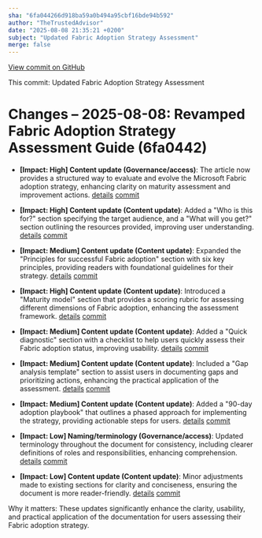 ```yaml
---
sha: "6fa044266d918ba59a0b494a95cbf16bde94b592"
author: "TheTrustedAdvisor"
date: "2025-08-08 21:35:21 +0200"
subject: "Updated Fabric Adoption Strategy Assessment"
merge: false
---
```


[View commit on GitHub](https://github.com/TheTrustedAdvisor/FabricAdoptionFramework/commit/6fa044266d918ba59a0b494a95cbf16bde94b592)

This commit: Updated Fabric Adoption Strategy Assessment

# Changes – 2025-08-08: Revamped Fabric Adoption Strategy Assessment Guide (6fa0442)

- **[Impact: High] Content update (Governance/access)**: The article now provides a structured way to evaluate and evolve the Microsoft Fabric adoption strategy, enhancing clarity on maturity assessment and improvement actions. [details](/docs/about/changes/2025-08-08-assess-your-fabric-adoption-strategy) [commit](https://github.com/TheTrustedAdvisor/FabricAdoptionFramework/commit/6fa044266d918ba59a0b494a95cbf16bde94b592)

- **[Impact: High] Content update (Content update)**: Added a "Who is this for?" section specifying the target audience, and a "What will you get?" section outlining the resources provided, improving user understanding. [details](/docs/about/changes/2025-08-08-assess-your-fabric-adoption-strategy) [commit](https://github.com/TheTrustedAdvisor/FabricAdoptionFramework/commit/6fa044266d918ba59a0b494a95cbf16bde94b592)

- **[Impact: Medium] Content update (Content update)**: Expanded the "Principles for successful Fabric adoption" section with six key principles, providing readers with foundational guidelines for their strategy. [details](/docs/about/changes/2025-08-08-assess-your-fabric-adoption-strategy) [commit](https://github.com/TheTrustedAdvisor/FabricAdoptionFramework/commit/6fa044266d918ba59a0b494a95cbf16bde94b592)

- **[Impact: High] Content update (Content update)**: Introduced a "Maturity model" section that provides a scoring rubric for assessing different dimensions of Fabric adoption, enhancing the assessment framework. [details](/docs/about/changes/2025-08-08-assess-your-fabric-adoption-strategy) [commit](https://github.com/TheTrustedAdvisor/FabricAdoptionFramework/commit/6fa044266d918ba59a0b494a95cbf16bde94b592)

- **[Impact: Medium] Content update (Content update)**: Added a "Quick diagnostic" section with a checklist to help users quickly assess their Fabric adoption status, improving usability. [details](/docs/about/changes/2025-08-08-assess-your-fabric-adoption-strategy) [commit](https://github.com/TheTrustedAdvisor/FabricAdoptionFramework/commit/6fa044266d918ba59a0b494a95cbf16bde94b592)

- **[Impact: Medium] Content update (Content update)**: Included a "Gap analysis template" section to assist users in documenting gaps and prioritizing actions, enhancing the practical application of the assessment. [details](/docs/about/changes/2025-08-08-assess-your-fabric-adoption-strategy) [commit](https://github.com/TheTrustedAdvisor/FabricAdoptionFramework/commit/6fa044266d918ba59a0b494a95cbf16bde94b592)

- **[Impact: Medium] Content update (Content update)**: Added a "90-day adoption playbook" that outlines a phased approach for implementing the strategy, providing actionable steps for users. [details](/docs/about/changes/2025-08-08-assess-your-fabric-adoption-strategy) [commit](https://github.com/TheTrustedAdvisor/FabricAdoptionFramework/commit/6fa044266d918ba59a0b494a95cbf16bde94b592)

- **[Impact: Low] Naming/terminology (Governance/access)**: Updated terminology throughout the document for consistency, including clearer definitions of roles and responsibilities, enhancing comprehension. [details](/docs/about/changes/2025-08-08-assess-your-fabric-adoption-strategy) [commit](https://github.com/TheTrustedAdvisor/FabricAdoptionFramework/commit/6fa044266d918ba59a0b494a95cbf16bde94b592)

- **[Impact: Low] Content update (Content update)**: Minor adjustments made to existing sections for clarity and conciseness, ensuring the document is more reader-friendly. [details](/docs/about/changes/2025-08-08-assess-your-fabric-adoption-strategy) [commit](https://github.com/TheTrustedAdvisor/FabricAdoptionFramework/commit/6fa044266d918ba59a0b494a95cbf16bde94b592)

Why it matters: These updates significantly enhance the clarity, usability, and practical application of the documentation for users assessing their Fabric adoption strategy.
